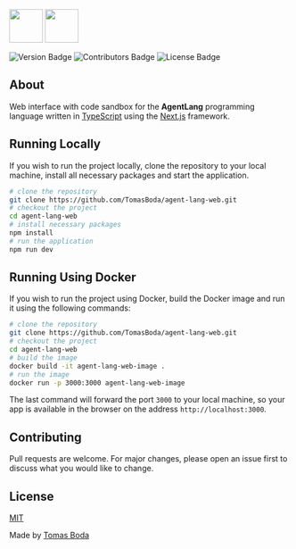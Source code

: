 <img src="https://github.com/TomasBoda/agent-lang/blob/main/assets/logos/agent-lang-web-logo-black.png#gh-light-mode-only" height="60">
<img src="https://github.com/TomasBoda/agent-lang/blob/main/assets/logos/agent-lang-web-logo-white.png#gh-dark-mode-only" height="60">

![Version Badge](https://img.shields.io/badge/version-1.0.0-blue?style=flat)
![Contributors Badge](https://img.shields.io/badge/contributors-1-green?style=flat)
![License Badge](https://img.shields.io/badge/license-MIT-red?style=flat)

## About
Web interface with code sandbox for the **AgentLang** programming language written in [TypeScript](https://www.typescriptlang.org/) using the [Next.js](https://nextjs.org/) framework.

## Running Locally
If you wish to run the project locally, clone the repository to your local machine, install all necessary packages and start the application.
```bash
# clone the repository
git clone https://github.com/TomasBoda/agent-lang-web.git
# checkout the project
cd agent-lang-web
# install necessary packages
npm install
# run the application
npm run dev
```

## Running Using Docker
If you wish to run the project using Docker, build the Docker image and run it using the following commands:
```bash
# clone the repository
git clone https://github.com/TomasBoda/agent-lang-web.git
# checkout the project
cd agent-lang-web
# build the image
docker build -it agent-lang-web-image .
# run the image
docker run -p 3000:3000 agent-lang-web-image
```
The last command will forward the port `3000` to your local machine, so your app is available in the browser on the address `http://localhost:3000`.

## Contributing
Pull requests are welcome. For major changes, please open an issue first to discuss what you would like to change.

## License
[MIT](/LICENSE.md)

Made by [Tomas Boda](https://github.com/TomasBoda)
